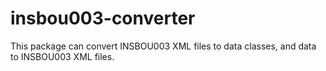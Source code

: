 # insbou003-converter

This package can convert INSBOU003 XML files to data classes, and data to INSBOU003 XML files.
